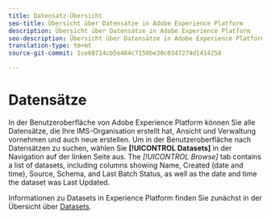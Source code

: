 ```yaml
---
title: Datensatz-Übersicht
seo-title: Übersicht über Datensätze in Adobe Experience Platform
description: Übersicht über Datensätze in Adobe Experience Platform
seo-description: Übersicht über Datensätze in Adobe Experience Platform
translation-type: tm+mt
source-git-commit: 1ce68714cb5e484c7150be30c0347274d1414258

---
```



# Datensätze

In der Benutzeroberfläche von Adobe Experience Platform können Sie alle Datensätze, die Ihre IMS-Organisation erstellt hat, Ansicht und Verwaltung vornehmen und auch neue erstellen. Um in der Benutzeroberfläche nach Datensätzen zu suchen, wählen Sie **[!UICONTROL Datasets]** in der Navigation auf der linken Seite aus. The *[!UICONTROL Browse]* tab contains a list of datasets, including columns showing Name, Created (date and time), Source, Schema, and Last Batch Status, as well as the date and time the dataset was Last Updated.

Informationen zu Datasets in Experience Platform finden Sie zunächst in der Übersicht über [Datasets](../../catalog/datasets/overview.md).

